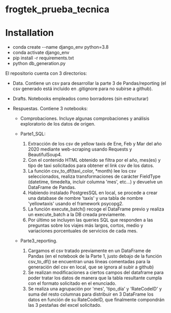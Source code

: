 # frogtek_prueba_tecnica

# Installation
- conda create --name django_env python=3.8
- conda activate django_env 
- pip install -r requirements.txt
- python db_generation.py



El repositorio cuenta con 3 directorios:
- Data. Contiene un csv para desarrollar la parte 3 de Pandas/reporting (el csv generado
  está incluido en .gitignore para no subirse a github).
  
- Drafts. Notebooks empleados como borradores (sin estructurar)
  
- Respuestas. Contiene 3 notebooks:
    - Comprobaciones. Incluye algunas comprobaciones y análisis exploratorio de los
      datos de origen.
    - Parte1_SQL:
      1. Extracción de los csv de yellow taxis de Ene, Feb y Mar del año 2020 mediante
      web-scraping usando Requests y BeautifulSoup4.
      2. Con el contenido HTML obtenido se filtra por el año, mes(es) y tipo de taxi
         solicitados para obtener el link csv de los datos.
      3. La función csv_to_df(taxi_color, *month) lee los csv seleccionados,  realiza
         transformaciones de carácter FieldType (datetime, timedelta, incluir columna
         'mes', etc...) y devuelve un DataFrame de Pandas.
      4. Habiendo instalado PostgresSQL en local, se procede a crear una database de nombre
         'taxis' y una tabla de nombre 'yellowtaxis' usando el framework psycopg2.
      5. La función execute_batch() recoge el DataFrame previo y realiza un execute_batch
         a la DB creada previamente.
      6. Por último se incluyen las queries SQL que responden a las preguntas sobre los
         viajes más largos, cortos, medio y variaciones porcentuales de servicios de cada mes.
  
    - Parte3_reporting.
        1. Cargamos el csv tratado previamente en un DataFrame de Pandas (en el notebook
           de la Parte 1, justo debajo de la función csv_to_df() se encuentran unas líneas
           comentadas para la generación del csv en local, que se ignora al subir a github)
        2. Se realizan modificaciones a ciertos campos del dataframe para poder tratar los
           datos de manera que la tabla resultante cumpla con el formato solicitado en el
           enunciado.
        3. Se realiza una agrupación por 'mes', 'tipo_día' y 'RateCodeID' y suma del resto
           columnas para distribuir en 3 DataFrame los datos en función de su RateCodeID,
           que finalmente compondrán las 3 pestañas del excel solicitado.
  
